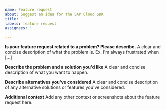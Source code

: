 ```yaml
---
name: Feature request
about: Suggest an idea for the SAP Cloud SDK
title: ''
labels: feature request
assignees: ''

---
```


**Is your feature request related to a problem? Please describe.**
A clear and concise description of what the problem is.
Ex. I'm always frustrated when [...]

**Describe the problem and a solution you'd like**
A clear and concise description of what you want to happen.

**Describe alternatives you've considered**
A clear and concise description of any alternative solutions or features you've considered.

**Additional context**
Add any other context or screenshots about the feature request here.
